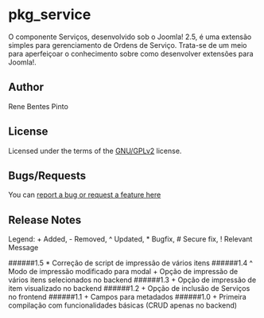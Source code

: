 pkg_service
=============

O componente Serviços, desenvolvido sob o Joomla! 2.5, é uma extensão simples para gerenciamento de Ordens de Serviço. Trata-se de um meio para aperfeiçoar o conhecimento sobre como desenvolver extensões para Joomla!.

Author
------

Rene Bentes Pinto

License
--------

Licensed under the terms of the [GNU/GPLv2](http://www.gnu.org/licenses/gpl-2.0.html) license.

Bugs/Requests
-------------

You can [report a bug or request a feature here](http://github.com/renebentes/pkg_service/issues)

Release Notes
-------------

Legend: + Added, - Removed, ^ Updated, * Bugfix, # Secure fix, ! Relevant Message

######1.5
	* Correção de script de impressão de vários itens
######1.4
	^ Modo de impressão modificado para modal
	+ Opção de impressão de vários itens selecionados no backend
######1.3
	+ Opção de impressão de item visualizado no backend
######1.2
	+ Opção de inclusão de Serviços no frontend
######1.1
	+ Campos para metadados
######1.0
	+ Primeira compilação com funcionalidades básicas (CRUD apenas no backend)